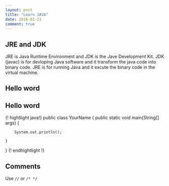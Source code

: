```yaml
---
layout: post
title: "Learn JAVA"
date: 2016-01-21
comment: true
---
```



## JRE and JDK
JRE is Java Runtime Environment and JDK is the Jave Development Kit. JDK (javac) is for devloping Java software and it transform the java code into binary code. JRE is for running Java and it excute the binary code in the virtual machine.

## Hello word


## Hello word

{! hightlight java!}
public class YourName {
	public static void main(String[] args) {

		System.out.println();

	}
}
{! endhightlight !}


## Comments
Use ```//``` or ```/* */```